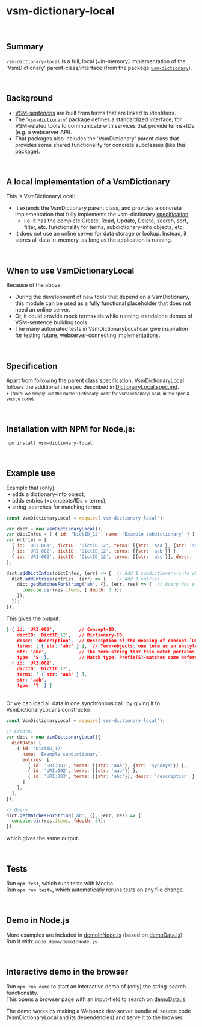 # vsm-dictionary-local

<br>

## Summary

`vsm-dictionary-local` is a full, local (=in-memory) implementation
of the 'VsmDictionary' parent-class/interface (from the package
[`vsm-dictionary`](https://github.com/vsmjs/vsm-dictionary)).

<br>

## Background

- [VSM-sentences](http://scicura.org/vsm/vsm.html)
  are built from terms that are linked to identifiers.
- The '[`vsm-dictionary`](https://github.com/vsmjs/vsm-dictionary)'
  package defines a standardized interface,
  for VSM-related tools to communicate with services
  that provide terms+IDs (e.g. a webserver API).
- That packages also includes the 'VsmDictionary' parent class that provides
  some shared functionality for concrete subclasses (like this package).

<br>

## A local implementation of a VsmDictionary

This is VsmDictionaryLocal:

- It extends the VsmDictionary parent class, and provides
  a concrete implementation that fully implements the vsm-dictionary
  [specification](https://github.com/vsmjs/vsm-dictionary/blob/master/Dictionary.spec.md).
  - i.e. it has the complete Create, Read, Update, Delete, search,
    sort, filter, etc. functionality for terms, subdictionary-info objects, etc.
- It does not use an online server for data storage or lookup.
  Instead, it stores all data in-memory, as long as the application is running.

<br>

## When to use VsmDictionaryLocal

Because of the above:

- During the development of new tools that depend on a VsmDictionary,
  this module can be used as a fully functional placeholder
  that does not need an online server.
- Or, it could provide mock terms+ids while running
  standalone demos of VSM-sentence building tools.
- The many automated tests in VsmDictionaryLocal can give inspiration
  for testing future, webserver-connecting implementations.

<br>

## Specification

Apart from following the parent class
[specification](https://github.com/vsmjs/vsm-dictionary/blob/master/Dictionary.spec.md),
VsmDictionaryLocal follows the additional the spec described in
[DictionaryLocal.spec.md](DictionaryLocal.spec.md).  
&bull; <span style="font-size: smaller;">
(Note: we simply use the name 'DictionaryLocal' for VsmDictionaryLocal,
in the spec &amp; source code).</span>  

<br>

## Installation with NPM for Node.js:

```
npm install vsm-dictionary-local
```

<br>

## Example use

Example that (only):  
&nbsp;&bull; adds a dictionary-info object,  
&nbsp;&bull; adds entries (=concepts/IDs + terms),  
&nbsp;&bull; string-searches for matching terms:

```javascript
const VsmDictionaryLocal = require('vsm-dictionary-local');

var dict = new VsmDictionaryLocal();
var dictInfos = [ { id: 'DictID_12', name: 'Example subdictionary' } ];
var entries = [
  { id: 'URI:001', dictID: 'DictID_12', terms: [{str: 'aaa'}, {str: 'synonym'}] },
  { id: 'URI:002', dictID: 'DictID_12', terms: [{str: 'aab'}] },
  { id: 'URI:003', dictID: 'DictID_12', terms: [{str: 'abc'}], descr: 'description' }
];

dict.addDictInfos(dictInfos, (err) => {  // Add 1 subdictionary-info object.
  dict.addEntries(entries, (err) => {    // Add 3 entries.
    dict.getMatchesForString('ab', {}, (err, res) => {  // Query for string 'ab'.
      console.dir(res.items, { depth: 3 });
    });
  });
});
```

This gives the output:

```json
[ { id: 'URI:003',         // Concept-ID.
    dictID: 'DictID_12',   // Dictionary-ID.
    descr: 'description',  // Description of the meaning of concept `URI:003`.
    terms: [ { str: 'abc' } ],  // Term-objects: one term as an unstyled string.
    str: 'abc',            // The term-string that this match pertains to.
    type: 'S' },           // Match type. Prefix(S)-matches come before infix(T).
  { id: 'URI:002',
    dictID: 'DictID_12',
    terms: [ { str: 'aab' } ],
    str: 'aab',
    type: 'T' } ]
```

<br>
Or we can load all data in one synchronous call, by giving it to
VsmDictionaryLocal's constructor:

```javascript
const VsmDictionaryLocal = require('vsm-dictionary-local');

// Create.
var dict = new VsmDictionaryLocal({
  dictData: [
    { id: 'DictID_12',
      name: 'Example subdictionary',
      entries: [
        { id: 'URI:001', terms: [{str: 'aaa'}, {str: 'synonym'}] },
        { id: 'URI:002', terms: [{str: 'aab'}] },
        { id: 'URI:003', terms: [{str: 'abc'}], descr: 'description' }
      ]
    },
  ],
});

// Query.
dict.getMatchesForString('ab', {}, (err, res) => {
  console.dir(res.items, {depth: 3});
});
```

which gives the same output.

<br>

## Tests

Run `npm test`, which runs tests with Mocha.  
Run `npm run testw`, which automatically reruns tests on any file change.

<br>

## Demo in Node.js

More examples are included in [demoInNode.js](demo/demoInNode.js)
(based on [demoData.js](demo/demoData.js)).  
Run it with: `node demo/demoInNode.js`.

<br>

## Interactive demo in the browser

Run `npm run demo` to start an interactive demo of (only)
the string-search functionality.  
This opens a browser page with an input-field to search
on [demoData.js](demo/demoData.js).

The demo works by making a Webpack dev-server bundle all source code 
(VsmDictionaryLocal and its dependencies) and serve it to the browser.
